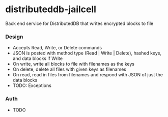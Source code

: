 # distributeddb-jailcell
Back end service for DistributedDB that writes encrypted blocks to file

### Design
* Accepts Read, Write, or Delete commands
* JSON is posted with method type (Read | Write | Delete), hashed keys, and data blocks if Write
* On write, write all blocks to file with filenames as the keys
* On delete, delete all files with given keys as filenames
* On read, read in files from filenames and respond with JSON of just the data blocks
* TODO: Exceptions

### Auth
* TODO
